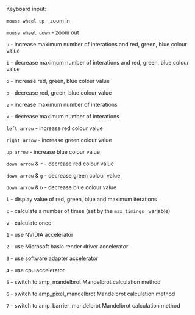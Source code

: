 Keyboard input:

`mouse wheel up` - zoom in

`mouse wheel down` - zoom out

`u` - increase maximum number of interations and red, green, blue colour value

`i` - decrease maximum number of interations and red, green, blue colour value

`o` - increase red, green, blue colour value

`p` - decrease red, green, blue colour value

`z` - increase maximum number of interations

`x` - decrease maximum number of interations

`left arrow` - increase red colour value

`right arrow` - increase green colour value

`up arrow` - increase blue colour value

`down arrow` & `r` - decrease red colour value

`down arrow` & `g` - decrease green colour value

`down arrow` & `b` - decrease blue colour value

`l` - display value of red, green, blue and maximum iterations

`c` - calculate a number of times (set by the `max_timings_` variable)

`v` - calculate once

`1` - use NVIDIA accelerator

`2` - use Microsoft basic render driver accelerator

`3` - use software adapter accelerator 

`4` - use cpu accelerator

`5` - switch to amp_mandelbrot Mandelbrot calculation method

`6` - switch to amp_pixel_mandelbrot Mandelbrot calculation method

`7` - switch to amp_barrier_mandelbrot Mandelbrot calculation method
